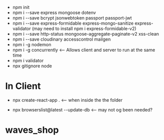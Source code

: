 - npm init
- npm i --save express mongoose dotenv
- npm i --save bcrypt jsonwebtoken passport passport-jwt
- npm i --save express-formidable express-mongo-sanitize express-validator (may need to install npm i express-formidable-v2)
- npm i --save http-status mongoose-aggregate-paginate-v2 xss-clean
- npm i --save cloudinary accesscontrol mailgen
- npm i -g nodemon
- npm i -g concurrently <-- Allows client and server to run at the same time
- npm i validator
- npx gitignore node

# In Client

- npx create-react-app . <-- when inside the the folder

- npx browserslist@latest --update-db <-- may not og been needed?
# waves_shop
